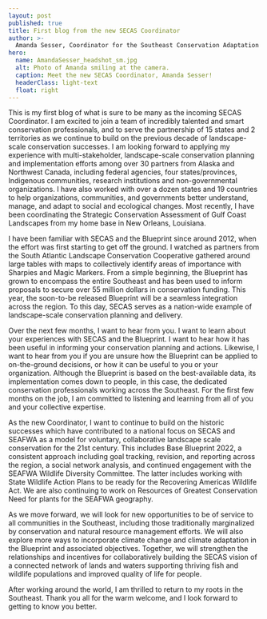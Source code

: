 ```yaml
---
layout: post
published: true
title: First blog from the new SECAS Coordinator
author: >-
  Amanda Sesser, Coordinator for the Southeast Conservation Adaptation Strategy
hero:
  name: AmandaSesser_headshot_sm.jpg
  alt: Photo of Amanda smiling at the camera.
  caption: Meet the new SECAS Coordinator, Amanda Sesser!
  headerClass: light-text
  float: right
---
```

This is my first blog of what is sure to be many as the incoming SECAS Coordinator. I am excited to join a team of incredibly talented and smart conservation professionals, and to serve the partnership of 15 states and 2 territories as we continue to build on the previous decade of landscape-scale conservation successes. I am looking forward to applying my experience with multi-stakeholder, landscape-scale conservation planning and implementation efforts among over 30 partners from Alaska and Northwest Canada, including federal agencies, four states/provinces, Indigenous communities, research institutions and non-governmental organizations. I have also worked with over a dozen states and 19 countries to help organizations, communities, and governments better understand, manage, and adapt to social and ecological changes. Most recently, I have been coordinating the Strategic Conservation Assessment of Gulf Coast Landscapes from my home base in New Orleans, Louisiana.<!--more-->

I have been familiar with SECAS and the Blueprint since around 2012, when the effort was first starting to get off the ground. I watched as partners from the South Atlantic Landscape Conservation Cooperative gathered around large tables with maps to collectively identify areas of importance with Sharpies and Magic Markers. From a simple beginning, the Blueprint has grown to encompass the entire Southeast and has been used to inform proposals to secure over 55 million dollars in conservation funding. This year, the soon-to-be released Blueprint will be a seamless integration across the region. To this day, SECAS serves as a nation-wide example of landscape-scale conservation planning and delivery.

Over the next few months, I want to hear from you. I want to learn about your experiences with SECAS and the Blueprint. I want to hear how it has been useful in informing your conservation planning and actions. Likewise, I want to hear from you if you are unsure how the Blueprint can be applied to on-the-ground decisions, or how it can be useful to you or your organization. Although the Blueprint is based on the best-available data, its implementation comes down to people, in this case, the dedicated conservation professionals working across the Southeast. For the first few months on the job, I am committed to listening and learning from all of you and your collective expertise.

As the new Coordinator, I want to continue to build on the historic successes which have contributed to a national focus on SECAS and SEAFWA as a model for voluntary, collaborative landscape scale conservation for the 21st century. This includes Base Blueprint 2022, a consistent approach including goal tracking, revision, and reporting across the region, a social network analysis, and continued engagement with the SEAFWA Wildlife Diversity Committee. The latter includes working with State Wildlife Action Plans to be ready for the Recovering Americas Wildlife Act. We are also continuing to work on Resources of Greatest Conservation Need for plants for the SEAFWA geography.

As we move forward, we will look for new opportunities to be of service to all communities in the Southeast, including those traditionally marginalized by conservation and natural resource management efforts. We will also explore more ways to incorporate climate change and climate adaptation in the Blueprint and associated objectives. Together, we will strengthen the relationships and incentives for collaboratively building the SECAS vision of a connected network of lands and waters supporting thriving fish and wildlife populations and improved quality of life for people.

After working around the world, I am thrilled to return to my roots in the Southeast. Thank you all for the warm welcome, and I look forward to getting to know you better.
